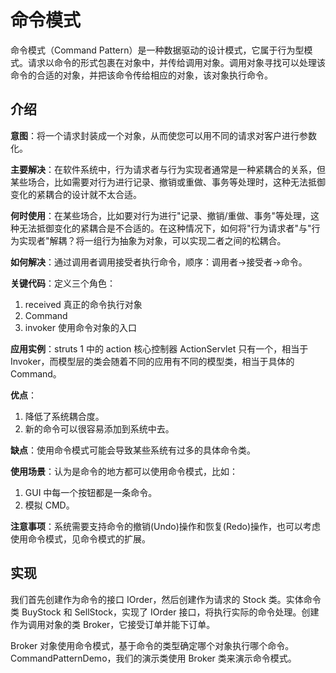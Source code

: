 # 命令模式

命令模式（Command Pattern）是一种数据驱动的设计模式，它属于行为型模式。请求以命令的形式包裹在对象中，并传给调用对象。调用对象寻找可以处理该命令的合适的对象，并把该命令传给相应的对象，该对象执行命令。

## 介绍

__意图__：将一个请求封装成一个对象，从而使您可以用不同的请求对客户进行参数化。

__主要解决__：在软件系统中，行为请求者与行为实现者通常是一种紧耦合的关系，但某些场合，比如需要对行为进行记录、撤销或重做、事务等处理时，这种无法抵御变化的紧耦合的设计就不太合适。

__何时使用__：在某些场合，比如要对行为进行"记录、撤销/重做、事务"等处理，这种无法抵御变化的紧耦合是不合适的。在这种情况下，如何将"行为请求者"与"行为实现者"解耦？将一组行为抽象为对象，可以实现二者之间的松耦合。

__如何解决__：通过调用者调用接受者执行命令，顺序：调用者→接受者→命令。

__关键代码__：定义三个角色：

1. received 真正的命令执行对象
2. Command
3. invoker 使用命令对象的入口

__应用实例__：struts 1 中的 action 核心控制器 ActionServlet 只有一个，相当于 Invoker，而模型层的类会随着不同的应用有不同的模型类，相当于具体的 Command。

__优点__：

1. 降低了系统耦合度。
2. 新的命令可以很容易添加到系统中去。

__缺点__：使用命令模式可能会导致某些系统有过多的具体命令类。

__使用场景__：认为是命令的地方都可以使用命令模式，比如：

1. GUI 中每一个按钮都是一条命令。
2. 模拟 CMD。

__注意事项__：系统需要支持命令的撤销(Undo)操作和恢复(Redo)操作，也可以考虑使用命令模式，见命令模式的扩展。

## 实现

我们首先创建作为命令的接口 IOrder，然后创建作为请求的 Stock 类。实体命令类 BuyStock 和 SellStock，实现了 IOrder 接口，将执行实际的命令处理。创建作为调用对象的类 Broker，它接受订单并能下订单。

Broker 对象使用命令模式，基于命令的类型确定哪个对象执行哪个命令。CommandPatternDemo，我们的演示类使用 Broker 类来演示命令模式。
